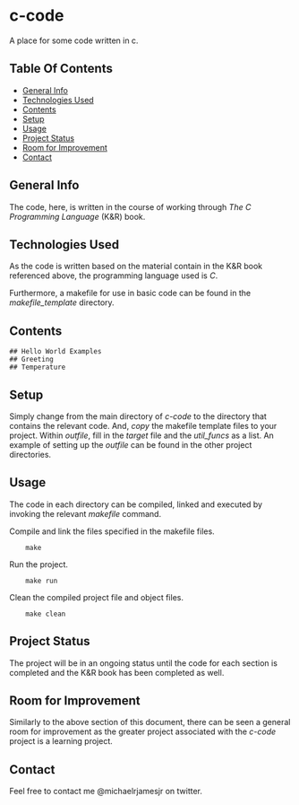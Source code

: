 # c-code
A place for some code written in c.

## Table Of Contents
* [General Info](#general-info)
* [Technologies Used](#technologies-used)
* [Contents](#contents)
* [Setup](#setup)
* [Usage](#usage)
* [Project Status](#project-status)
* [Room for Improvement](#room-for-improvement)
* [Contact](#contact)

## General Info
The code, here, is written in the course of working through *The C Programming Language* (K&R) book.

## Technologies Used 
As the code is written based on the material contain in the K&R book referenced above, the programming language used is *C*.

Furthermore, a makefile for use in basic code can be found in the *makefile_template* directory.

## Contents
    ## Hello World Examples
    ## Greeting
    ## Temperature

## Setup
Simply change from the main directory of *c-code* to the directory that contains the relevant code. And, *copy* the makefile template files to your project. Within *outfile*, fill in the *target* file and the *util_funcs* as a list. An example of setting up the *outfile* can be found in the other project directories.

## Usage
The code in each directory can be compiled, linked and executed by invoking the relevant *makefile* command.

Compile and link the files specified in the makefile files.
```
    make
```
Run the project.
```
    make run
```
Clean the compiled project file and object files.
```
    make clean
```

## Project Status
The project will be in an ongoing status until the code for each section is completed and the K&R book has been completed as well.

## Room for Improvement
Similarly to the above section of this document, there can be seen a general room for improvement as the greater project associated with the *c-code* project is a learning project.
 
## Contact
Feel free to contact me @michaelrjamesjr on twitter.
